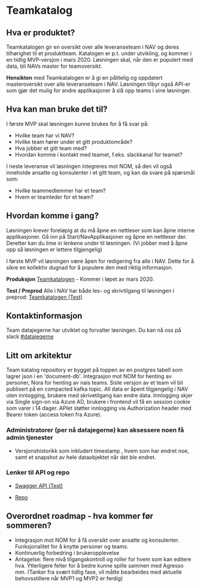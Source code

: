 # Teamkatalog 


## Hva er produktet?
Teamkatalogen gir en oversikt over alle leveranseteam i NAV og deres tilhørighet til et produktteam. Katalogen er p.t. under utvikling, og kommer i en tidlig MVP-versjon i mars 2020. Løsningen skal, når den er populert med data, bli NAVs master for teamoversikt.

**Hensikten** med Teamkatalogen er å gi en pålitelig og oppdatert masteroversikt over alle leveranseteam i NAV. Løsningen tilbyr også API-er som gjør det mulig for andre applikasjoner å slå opp teams i sine løsninger.

## Hva kan man bruke det til?
I første MVP skal løsningen kunne brukes for å få svar på:
* Hvilke team har vi NAV?
* Hvilke team hører under et gitt produktområde?
* Hva jobber et gitt team med?
* Hvordan komme i kontakt med teamet, f.eks. slackkanal for teamet?

I neste leveranse vil løsningen integreres mot NOM, så den vil også inneholde ansatte og konsulenter i et gitt team, og kan da svare på spørsmål som:
* Hvilke teammedlemmer har et team?
* Hvem er teamleder for et team?


## Hvordan komme i gang?
Løsningen krever foreløpig at du må åpne en nettleser som kan åpne interne applikasjoner. Gå inn på Start/NavApplikasjoner og åpne en nettleser der. Deretter kan du lime in lenkene under til løsningen. (Vi jobber med å åpne opp så løsningen er lettere tilgjengelig)

I første MVP vil løsningen være åpen for redigering fra alle i NAV. Dette for å sikre en kollektiv dugnad for å populere den med riktig informasjon. 

**Produksjon**
[Teamkatalogen](https://teamkatalog.nais.adeo.no) - Kommer i løpet av mars 2020.

**Test / Preprod**
Alle i NAV har både les- og skrivtilgang til løsningen i preprod: [Teamkatalogen (Test)](https://teamkatalog.nais.preprod.local)


## Kontaktinformasjon
Team datajegerne har utviklet og forvalter løsningen. Du kan nå oss på slack [#datajegerne](https://nav-it.slack.com/archives/CG2S8D25D)


## Litt om arkitektur
Team katalog repository er bygget på toppen av en postgres tabell som lagrer json i en 'document-db'.
Integrasjon mot NOM for henting av personer, Nora for henting av nais teams.
Siste versjon av et team vil bli publisert på en compacted kafka topic.
All data er åpent tilgjengelig i NAV uten innlogging, brukere med skrivetilgang kan endre data. Innlogging skjer via Single sign-on via Azure AD, brukere i frontend vil få en session cookie som varer i 14 dager. APIet støtter innlogging via Authorization header med Bearer token (access token fra Azure).

### Administratorer (per nå datajegerne) kan aksessere noen få admin tjenester
* Versjonshistorikk som inkludert timestamp , hvem som har endret noe, samt et snapshot av hele dataobjektet når det ble endret.

### Lenker til API og repo
* [Swagger API (Test)](https://teamkatalog-api.nais.preprod.local/swagger-ui.html)

* [Repo](https://github.com/navikt/team-catalog)

## Overordnet roadmap - hva kommer før sommeren?
* Integrasjon mot NOM for å få oversikt over ansatte og konsulenter. Funksjonalitet for å knytte personer og teams. 
* Kontinuerlig forbedring i brukeropplevelse
* Antagelse: flere nivå tilgangskontroll og roller for hvem som kan editere hva. Ytterligere felter for å bedre kunne spille sammen med Agresso mm. (Tanker fra svært tidlig fase, vil måtte bearbeides med aktuelle behovsstillere når MVP1 og MVP2 er ferdig)

